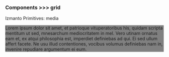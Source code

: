 ### Components >>> grid
Izmanto Primitives:
media

<html>

<style>
    .container{
        background-color: grey;
    }
</style>

<div class="container">
<p>Lorem ipsum dolor sit amet, et patrioque vituperatoribus his, quidam scripta mentitum ut sed, mnesarchum mediocritatem in mel. Vero utinam ornatus eam et, ex atqui philosophia est, imperdiet definiebas ad qui. Ei sed ullum affert facete. Ne usu illud contentiones, vocibus volumus definiebas nam in, invenire repudiare argumentum ei eum.
</p>
</div>

</html>
